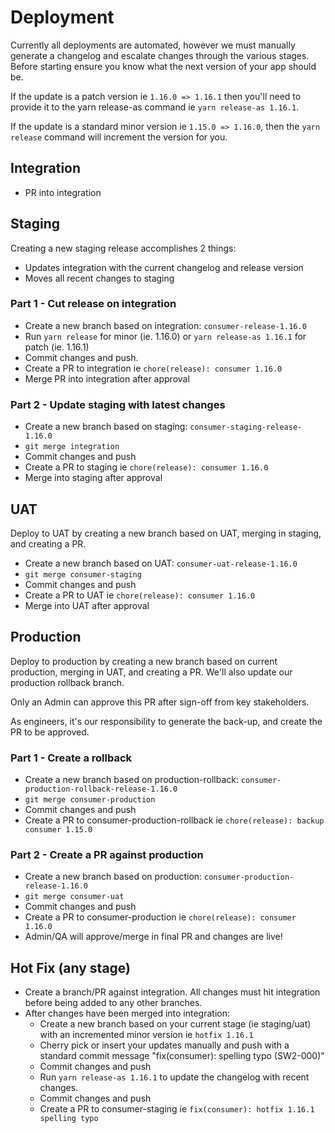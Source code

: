 # Deployment

Currently all deployments are automated, however we must manually generate a changelog and escalate changes through the various stages. Before starting ensure you know what the next version of your app should be. 

If the update is a patch version ie `1.16.0 => 1.16.1` then you'll need to provide it to the yarn release-as command ie `yarn release-as 1.16.1`.

If the update is a standard minor version ie `1.15.0 => 1.16.0`, then the `yarn release` command will increment the version for you.


## Integration
- PR into integration


## Staging

Creating a new staging release accomplishes 2 things:

- Updates integration with the current changelog and release version
- Moves all recent changes to staging

### Part 1 - Cut release on integration

- Create a new branch based on integration: `consumer-release-1.16.0`
- Run `yarn release` for minor (ie. 1.16.0) or `yarn release-as 1.16.1` for patch (ie. 1.16.1)
- Commit changes and push.
- Create a PR to integration ie `chore(release): consumer 1.16.0`
- Merge PR into integration after approval

### Part 2 - Update staging with latest changes

- Create a new branch based on staging: `consumer-staging-release-1.16.0`
- `git merge integration`
- Commit changes and push
- Create a PR to staging ie `chore(release): consumer 1.16.0`
- Merge into staging after approval


## UAT

Deploy to UAT by creating a new branch based on UAT, merging in staging, and creating a PR.

- Create a new branch based on UAT: `consumer-uat-release-1.16.0`
- `git merge consumer-staging`
- Commit changes and push
- Create a PR to UAT ie `chore(release): consumer 1.16.0`
- Merge into UAT after approval

## Production

Deploy to production by creating a new branch based on current production, merging in UAT, and creating a PR.
We'll also update our production rollback branch. 

Only an Admin can approve this PR after sign-off from key stakeholders.

As engineers, it's our responsibility to generate the back-up, and create the PR to be approved.

### Part 1 - Create a rollback
- Create a new branch based on production-rollback: `consumer-production-rollback-release-1.16.0`
- `git merge consumer-production`
- Commit changes and push
- Create a PR to consumer-production-rollback ie `chore(release): backup consumer 1.15.0`

### Part 2 - Create a PR against production
- Create a new branch based on production: `consumer-production-release-1.16.0`
- `git merge consumer-uat`
- Commit changes and push
- Create a PR to consumer-production ie `chore(release): consumer 1.16.0`
- Admin/QA will approve/merge in final PR and changes are live!

## Hot Fix (any stage)

- Create a branch/PR against integration. All changes must hit integration before being added to any other branches.
- After changes have been merged into integration:
  - Create a new branch based on your current stage (ie staging/uat) with an incremented minor version ie `hotfix 1.16.1`
  - Cherry pick or insert your updates manually and push with a standard commit message "fix(consumer): spelling typo (SW2-000)"
  - Commit changes and push
  - Run `yarn release-as 1.16.1` to update the changelog with recent changes.
  - Commit changes and push
  - Create a PR to consumer-staging ie `fix(consumer): hotfix 1.16.1 spelling typo`

